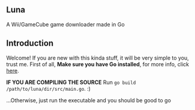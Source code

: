 ## Luna
A Wii/GameCube game downloader made in Go

## Introduction

Welcome! If you are new with this kinda stuff, it will be very simple to you, trust me.
First of all, **Make sure you have Go installed**, for more info, click [here](https://golang.org/dl/).

**IF YOU ARE COMPILING THE SOURCE**
Run `go build /path/to/luna/dir/src/main.go`. :) 

...Otherwise, just run the executable and you should be good to go
